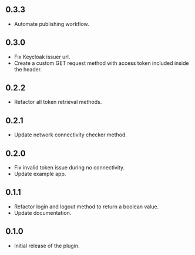 ## 0.3.3
* Automate publishing workflow.

## 0.3.0
* Fix Keycloak issuer url.
* Create a custom GET request method with access token included inside the header.

## 0.2.2
* Refactor all token retrieval methods.

## 0.2.1
* Update network connectivity checker method.

## 0.2.0
* Fix invalid token issue during no connectivity.
* Update example app.

## 0.1.1
* Refactor login and logout method to return a boolean value.
* Update documentation.

## 0.1.0
* Initial release of the plugin.
